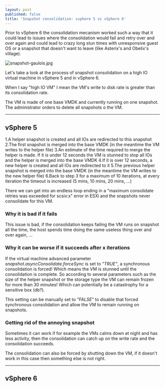 ```yaml
---
layout: post
published: false
title: 'Snapshot consolidation: vsphere 5 vs vSphere 6'
---
```

Prior to vSphere 6 the consolidation mecanism  worked such a way that it could lead to issues where the consolidation would fail and retry over and over again and could lead to crazy long stun times with unresponsive guest OS or a snapshot that doesn't want to leave (like Asterix's and Obelix's village).

![snapshot-gaulois.jpg]({{site.baseurl}}/img/snapshot-gaulois.jpg)

Let's take a look at the process of snapshot consolidation on a high IO virtual machine in vSphere 5 and in vSphere 6.

When I say "high IO VM" I mean the VM's write to disk rate is greater than its consolidation rate.

The VM is made of one base VMDK and currently running on one snapshot.  
The administrator orders to delete all snapshots o the VM.

-----

## vSphere 5

1.A helper snapshot is created and all IOs are redirected to this snapshot
2.The first snapshot is merged into the base VMDK (in the meantime the VM writes to the helper file)
3.An estimate of the time required to merge the helper is made. If it is under 12 seconds the VM is stunned to stop all IOs and the helper is merged into the base VMDK
4.If it is over 12 seconds, a new helper is created and all IOs are redirected to it
5.The previous helper snapshot is merged into the base VMDK (in the meantime the VM writes to the new helper file)
6.Back to step 3 for a maximum of 10 iterations, at every iteration the timeout is increased (5 mins, 10 mins, 20 mins, ...)

There we can get into an endless loop ending in a "maximum consolidate retries was exceeded for scsix:x" error in ESXi and the snapshots never consolidate for this VM.

### Why it is bad if it fails
This issue is bad, if the consolidation keeps failing the VM runs on snapshot all the time, the host spends time doing the same useless thing over and over again, ...  

### Why it can be worse if it succeeds after x iterations
If the virtual machine advanced parameter _snapshot.asyncConsolidate.forceSync_ is set to _"TRUE"_, a synchronous consolidation is forced! Which means the VM is stunned until the consolidation is complete. So according to several parameters such as the size of the helper snapshot or the storage type the VM can remain frozen for more than 30 minutes! Which can potentially be a catastrophy for a sensitive box (db?).

This setting can be manually set to _"FALSE"_ to disable that forced synchronous consolidation and allow the VM to remain running on snapshots.

### Getting rid of the annoying snapshot
Sometimes it can work if for example the VMs calms down at night and has less activity, then the consolidation can catch up on the write rate and the consolidation succeeds.

The consolidation can also be forced by shutting down the VM, if it doesn't work in this case then something else is not right.

-----

## vSphere 6

